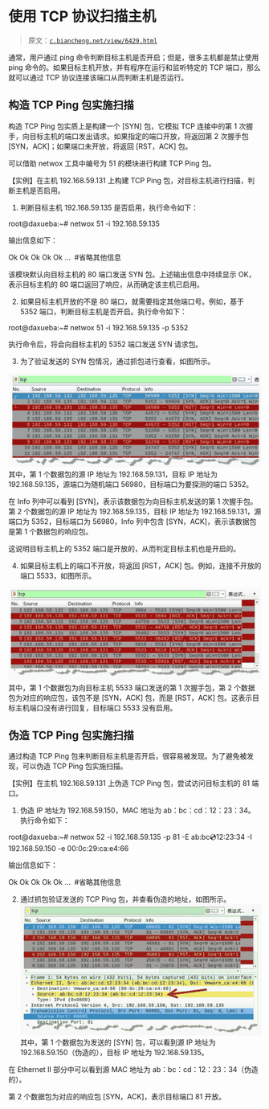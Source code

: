 # 使用 TCP 协议扫描主机

> 原文：[`c.biancheng.net/view/6429.html`](http://c.biancheng.net/view/6429.html)

通常，用户通过 ping 命令判断目标主机是否开启；但是，很多主机都是禁止使用 ping 命令的。如果目标主机开放，并有程序在运行和监听特定的 TCP 端口，那么就可以通过 TCP 协议连接该端口从而判断主机是否运行。

## 构造 TCP Ping 包实施扫描

构造 TCP Ping 包实质上是构建一个 [SYN] 包，它模拟 TCP 连接中的第 1 次握手，向目标主机的端口发出请求。如果指定的端口开放，将返回第 2 次握手包[SYN，ACK]；如果端口未开放，将返回 [RST，ACK] 包。

可以借助 netwox 工具中编号为 51 的模块进行构建 TCP Ping 包。

【实例】在主机 192.168.59.131 上构建 TCP Ping 包，对目标主机进行扫描，判断主机是否启用。

1) 判断目标主机 192.168.59.135 是否启用，执行命令如下：

root@daxueba:~# netwox 51 -i 192.168.59.135

输出信息如下：

Ok
Ok
Ok
Ok
Ok
…  #省略其他信息

该模块默认向目标主机的 80 端口发送 SYN 包。上述输出信息中持续显示 OK，表示目标主机的 80 端口返回了响应，从而确定该主机已启用。

2) 如果目标主机开放的不是 80 端口，就需要指定其他端口号。例如，基于 5352 端口，判断目标主机是否开启。执行命令如下：

root@daxueba:~# netwox 51 -i 192.168.59.135 -p 5352

执行命令后，将会向目标主机的 5352 端口发送 SYN 请求包。

3) 为了验证发送的 SYN 包情况，通过抓包进行查看，如图所示。

![](img/13d2987716b364b51a3f4ed0c555b5da.png)其中，第 1 个数据包的源 IP 地址为 192.168.59.131，目标 IP 地址为 192.168.59.135，源端口为随机端口 56980，目标端口为要探测的端口 5352。

在 Info 列中可以看到 [SYN]，表示该数据包为向目标主机发送的第 1 次握手包。第 2 个数据包的源 IP 地址为 192.168.59.135，目标 IP 地址为 192.168.59.131，源端口为 5352，目标端口为 56980，Info 列中包含 [SYN，ACK]，表示该数据包是第 1 个数据包的响应包。

这说明目标主机上的 5352 端口是开放的，从而判定目标主机也是开启的。

4) 如果目标主机上的端口不开放，将返回 [RST，ACK] 包。例如，连接不开放的端口 5533，如图所示。

![](img/f54cc9f42c7f8490fd24a278e771544c.png)其中，第 1 个数据包为向目标主机 5533 端口发送的第 1 次握手包，第 2 个数据包为对应的响应包，该包不是 [SYN，ACK] 包，而是 [RST，ACK] 包。这表示目标主机端口没有进行回复，目标端口 5533 没有启用。

## 伪造 TCP Ping 包实施扫描

通过构造 TCP Ping 包来判断目标主机是否开启，很容易被发现。为了避免被发现，可以伪造 TCP Ping 包实施扫描。

【实例】在主机 192.168.59.131 上伪造 TCP Ping 包，尝试访问目标主机的 81 端口。

1) 伪造 IP 地址为 192.168.59.150，MAC 地址为 ab：bc：cd：12：23：34。执行命令如下：

root@daxueba:~# netwox 52 -i 192.168.59.135 -p 81 -E ab:bc:cd:12:23:34 -I 192.168.59.150 -e 00:0c:29:ca:e4:66

输出信息如下：

Ok
Ok
Ok
Ok
Ok
…  #省略其他信息

2) 通过抓包验证发送的 TCP Ping 包，并查看伪造的地址，如图所示。
![](img/f6f697018ee5f34cdfa3b05f46cc2ef9.png)其中，第 1 个数据包为发送的 [SYN] 包，可以看到源 IP 地址为 192.168.59.150（伪造的），目标 IP 地址为 192.168.59.135。

在 Ethernet II 部分中可以看到源 MAC 地址为 ab：bc：cd：12：23：34（伪造的）。

第 2 个数据包为对应的响应包 [SYN，ACK]，表示目标端口 81 开放。